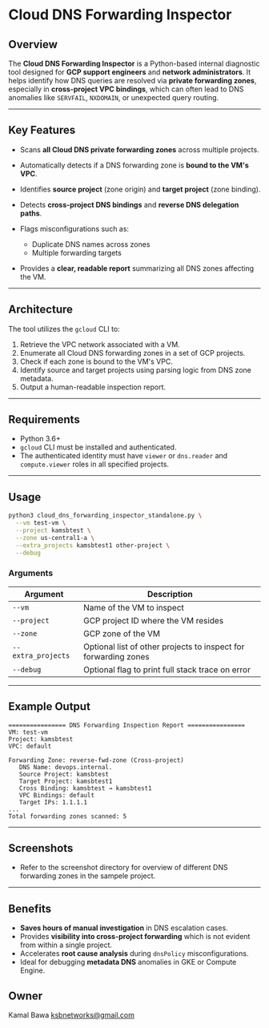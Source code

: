 # Cloud DNS Forwarding Inspector

## Overview

The **Cloud DNS Forwarding Inspector** is a Python-based internal diagnostic tool designed for **GCP support engineers** and **network administrators**. It helps identify how DNS queries are resolved via **private forwarding zones**, especially in **cross-project VPC bindings**, which can often lead to DNS anomalies like `SERVFAIL`, `NXDOMAIN`, or unexpected query routing.

---

## Key Features

* Scans **all Cloud DNS private forwarding zones** across multiple projects.
* Automatically detects if a DNS forwarding zone is **bound to the VM's VPC**.
* Identifies **source project** (zone origin) and **target project** (zone binding).
* Detects **cross-project DNS bindings** and **reverse DNS delegation paths**.
* Flags misconfigurations such as:

  * Duplicate DNS names across zones
  * Multiple forwarding targets
* Provides a **clear, readable report** summarizing all DNS zones affecting the VM.

---

## Architecture

The tool utilizes the `gcloud` CLI to:

1. Retrieve the VPC network associated with a VM.
2. Enumerate all Cloud DNS forwarding zones in a set of GCP projects.
3. Check if each zone is bound to the VM's VPC.
4. Identify source and target projects using parsing logic from DNS zone metadata.
5. Output a human-readable inspection report.

---

## Requirements

* Python 3.6+
* `gcloud` CLI must be installed and authenticated.
* The authenticated identity must have `viewer` or `dns.reader` and `compute.viewer` roles in all specified projects.

---

## Usage

```bash
python3 cloud_dns_forwarding_inspector_standalone.py \
  --vm test-vm \
  --project kamsbtest \
  --zone us-central1-a \
  --extra_projects kamsbtest1 other-project \
  --debug
```

### Arguments

| Argument           | Description                                                     |
| ------------------ | --------------------------------------------------------------- |
| `--vm`             | Name of the VM to inspect                                       |
| `--project`        | GCP project ID where the VM resides                             |
| `--zone`           | GCP zone of the VM                                              |
| `--extra_projects` | Optional list of other projects to inspect for forwarding zones |
| `--debug`          | Optional flag to print full stack trace on error                |

---

## Example Output

```text
================ DNS Forwarding Inspection Report ================
VM: test-vm
Project: kamsbtest
VPC: default

Forwarding Zone: reverse-fwd-zone (Cross-project)
   DNS Name: devops.internal.
   Source Project: kamsbtest
   Target Project: kamsbtest1
   Cross Binding: kamsbtest → kamsbtest1
   VPC Bindings: default
   Target IPs: 1.1.1.1
...
Total forwarding zones scanned: 5
```

---

## Screenshots

- Refer to the screenshot directory for overview of different DNS forwarding zones in the sampele project. 

---

## Benefits

* **Saves hours of manual investigation** in DNS escalation cases.
* Provides **visibility into cross-project forwarding** which is not evident from within a single project.
* Accelerates **root cause analysis** during `dnsPolicy` misconfigurations.
* Ideal for debugging **metadata DNS** anomalies in GKE or Compute Engine.


## Owner

Kamal Bawa [ksbnetworks@gmail.com](mailto:ksbnetworks@gmail.com.com)

